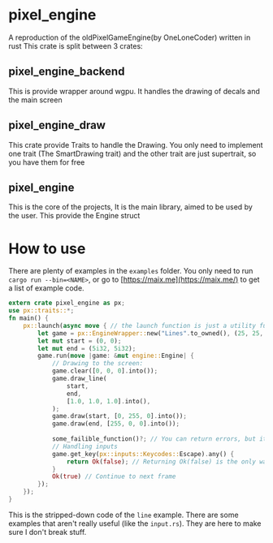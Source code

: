 # pixel_engine

A reproduction of the oldPixelGameEngine(by OneLoneCoder) written in rust
This crate is split between 3 crates:

## pixel_engine_backend

This is provide wrapper around wgpu.
It handles the drawing of decals and the main screen

## pixel_engine_draw

This crate provide Traits to handle the Drawing.
You only need to implement one trait (The SmartDrawing trait) and the other trait are just supertrait, so you have them for free

## pixel_engine

This is the core of the projects, It is the main library, aimed to be used by the user.
This provide the Engine struct

# How to use

There are plenty of examples in the `examples` folder.
You only need to run `cargo run --bin=<NAME>`, or go to [https://maix.me](https://maix.me/) to get a list of example code.

```rust
extern crate pixel_engine as px;
use px::traits::*;
fn main() {
    px::launch(async move { // the launch function is just a utility function to block on async, even on the web
        let game = px::EngineWrapper::new("Lines".to_owned(), (25, 25, 20));
        let mut start = (0, 0);
        let mut end = (5i32, 5i32);
        game.run(move |game: &mut engine::Engine| {
            // Drawing to the screen:
            game.clear([0, 0, 0].into());
            game.draw_line(
                start,
                end,
                [1.0, 1.0, 1.0].into(),
            );
            game.draw(start, [0, 255, 0].into());
            game.draw(end, [255, 0, 0].into());
            
            some_failible_function()?; // You can return errors, but it will crash the program and print the error message
            // Handling inputs
            game.get_key(px::inputs::Keycodes::Escape).any() {
                return Ok(false); // Returning Ok(false) is the only way to do a clean shutdown
            }
            Ok(true) // Continue to next frame
        });
    });
}
```

This is the stripped-down code of the `line` example.
There are some examples that aren't really useful (like the `input.rs`). They are here to make sure I don't break stuff.
